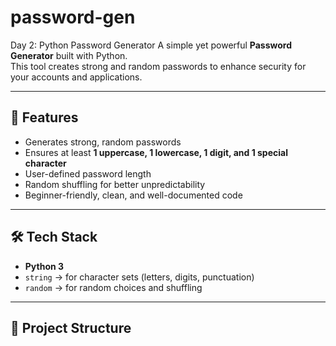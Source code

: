 # password-gen
Day 2: Python Password Generator
A simple yet powerful **Password Generator** built with Python.  
This tool creates strong and random passwords to enhance security for your accounts and applications.  

---

## 🚀 Features
- Generates strong, random passwords
- Ensures at least **1 uppercase, 1 lowercase, 1 digit, and 1 special character**
- User-defined password length
- Random shuffling for better unpredictability
- Beginner-friendly, clean, and well-documented code

---

## 🛠️ Tech Stack
- **Python 3**
- `string` → for character sets (letters, digits, punctuation)  
- `random` → for random choices and shuffling  

---

## 📂 Project Structure
